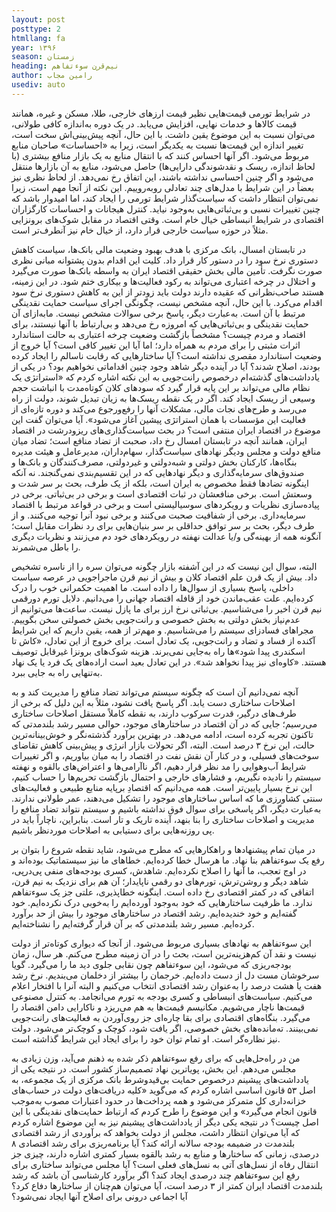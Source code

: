 ```yaml
---
layout: post
posttype: 2
htmllang: fa
year: ۱۳۹۶
season: زمستان
heading: نیم‌قرن سوءتفاهم
author: رامین مجاب
usediv: auto
---
```


در شرایط تورمی قیمت‌هایی نظیر قیمت ارزهای خارجی، طلا، مسکن و غیره، همانند قیمت کالاها و خدمات نهایی، افزایش می‌یابد. در یک دوره به‌اندازه کافی طولانی، می‌توان نسبت به این موضوع یقین داشت. با این حال، آنچه پیش‌بینی‌اش سخت است، تغییر اندازه این قیمت‌ها نسبت به یکدیگر است، زیرا به «احساسات» صاحبان منابع مربوط می‌شود. اگر آنها احساس کنند که با انتقال منابع به یک بازار منافع بیشتری (با لحاظ اندازه، ریسک و نقدشوندگی دارایی‌ها) حاصل می‌شود، منابع به آن بازارها منتقل می‌شود و اگر چنین احساسی نداشته باشند، این اتفاق رخ نمی‌دهد. از لحاظ نظری نیز بعضاً در این شرایط با مدل‌های چند تعادلی روبه‌روییم. این نکته از آنجا مهم است، زیرا نمی‌توان انتظار داشت که سیاست‌گذار شرایط تورمی را ایجاد کند، اما امیدوار باشد که چنین تغییرات نسبی و بی‌ثباتی‌هایی به‌وجود نیاید. کنترل هیجانات و احساسات کارگزاران اقتصادی در شرایط انبساطی خیال خام است. وقتی اقتصاد در مقابل شوک‌های برونزایی مثلاً در حوزه سیاست خارجی قرار دارد، از خیال خام نیز آنطرف‌تر است.

در تابستان امسال، بانک مرکزی با هدف بهبود وضعیت مالی بانک‌ها، سیاست کاهش دستوری نرخ سود را در دستور کار قرار داد. کلیت این اقدام بدون پشتوانه مبانی نظری صورت نگرفت. تأمین مالی بخش حقیقی اقتصاد ایران به واسطه بانک‌ها صورت می‌گیرد و اختلال در چرخه اعتباری می‌تواند به رکود فعالیت‌ها و بیکاری ختم شود. در این زمینه، هستند صاحب‌نظرانی که عقیده دارند دولت باید زودتر از این به کاهش دستوری نرخ سود اقدام می‌کرد. با این حال، آنچه مشخص نیست، چگونگی اجرای سیاست حمایت نقدینگی مرتبط با آن است. به‌عبارت دیگر، پاسخ برخی سوالات مشخص نیست. مابه‌ازای آن حمایت نقدینگی و بی‌ثباتی‌هایی که امروزه رخ می‌دهد و بی‌ارتباط با آنها نیستند، برای اقتصاد و مردم چیست؟ مشخصاً بازگشت وضعیت چرخه اعتباری به حالت استاندارد اثرات مثبتی را برای مردم به همراه دارد؛ اما آیا این تغییر کافی است؟ آیا خروج از وضعیت استاندارد مقصری نداشته است؟ آیا ساختارهایی که رقابت ناسالم را ایجاد کرده بودند، اصلاح شدند؟ آیا در آینده دیگر شاهد وجود چنین اقداماتی نخواهیم بود؟ در یکی از یادداشت‌های گذشته‌ام درخصوص رانت‌جویی به این نکته اشاره کردم که «استراتژی یک نظام مالی می‌تواند بر این پایه قرار گیرد که سودهای کلان کوتاه‌مدت با انباشت حجم وسیعی از ریسک‌ ایجاد کند. اگر در یک نقطه ریسک‌ها به زیان تبدیل شوند، دولت از راه می‌رسد و طرح‌های نجات مالی، مشکلات آنها را رفع‌ورجوع می‌کند و دوره تازه‌ای از فعالیت این مؤسسات با همان استراتژی پیشین آغاز می‌شود». آیا می‌توان گفت این موضوع در اقتصاد ایران منتفی است؟
در بحث سیاست‌گذاری‌های ریزودرشت در اقتصاد ایران، همانند آنچه در تابستان امسال رخ داد، صحبت از تضاد منافع است؛ تضاد میان منافع دولت و مجلس ودیگر نهادهای سیاست‌گذار، سهام‌داران، مدیرعامل و هیئت مدیره بنگاه‌ها، کارکنان بخش دولتی و شبه‌دولتی و غیر‌دولتی، مصرف‌کنندگان و بانک‌ها و صندوق‌های سرمایه‌گذاری و دیگر نهادهایی که در این تقسیم‌بندی نمی‌گنجند. نه آنکه اینگونه تضادها فقط مخصوص به ایران است، بلکه از یک طرف، بحث بر سر شدت و وسعتش است. برخی منافعشان در ثبات اقتصادی است و برخی در بی‌ثباتی. برخی در پیاده‌سازی نظریات و رویکردهای سوسیالیستی است و برخی در قواعد مرتبط با اقتصاد سرمایه‌داری. برخی از شفافیت صحبت می‌کنند و برخی نبود آنرا توجیه می‌کنند. و از طرف دیگر، بحث بر سر توافق حداقلی بر سر بنیان‌هایی برای رد نظرات مقابل است؛ آنگونه همه از بهینه‌گی و/یا عدالت نهفته در رویکردهای خود دم می‌زنند و نظریات دیگری را باطل می‌شمرند. 

البته، سوال این نیست که در این آشفته بازار چگونه می‌توان سره را از ناسره تشخیص داد. بیش از یک قرن علم اقتصاد کلان و بیش از نیم قرن ماجراجویی در عرصه سیاست داخلی، پاسخ بسیاری از سوال‌ها را داده است. ما اهمیت حکمرانی خوب را درک کرده‌ایم. علت عقب‌ماندن خود از قافله اقتصاد جهانی را می‌دانیم. دلایل تورم دورقمی نیم قرن اخیر را می‌شناسیم. بی‌ثباتی نرخ ارز برای ما پازل نیست. ساعت‌ها می‌توانیم از ‌عدم‌نیاز بخش دولتی به بخش خصوصی و رانت‌جویی بخش خصولتی سخن بگوییم. مجراهای فسادزای سیستم را می‌شناسیم. و مهم‌تر از همه، یقین داریم که این شرایط آکنده از فساد و تضاد و رانت‌جویی، یک تعادل است. برای خروج از این تعادل، «کاش تا اسکندری پیدا شود»ها راه به‌جایی نمی‌برند. هزینه شوک‌های برونزا غیرقابل توصیف هستند. «کاوه‌ای نیز پیدا نخواهد شد». در این تعادل بعید است اراده‌های یک فرد یا یک نهاد به‌تنهایی راه به جایی ببرد. 

آنچه نمی‌دانیم آن است که چگونه سیستم می‌تواند تضاد منافع را مدیریت کند و به اصلاحات ساختاری دست یابد. اگر پاسخ یافت نشود، مثلاً به این دلیل که برخی از طرف‌های درگیر، قدرت سرکوب دارند، به نقطه کاملاً مستقل اصلاحات ساختاری می‌رسیم؛ جایی که در آن اقتصاد در ساختارهای موجود، حوالی مسیر رشد بلندمدتی که تاکنون تجربه کرده است، ادامه می‌دهد. در بهترین برآورد گذشته‌نگر و خوش‌بینانه‌ترین حالت، این نرخ ۳ درصد است. البته، اگر تحولات بازار انرژی و پیش‌بینی کاهش تقاضای سوخت‌های فسیلی، و در کنار آن نقش نفت در اقتصاد را به میان بیاوریم، و اگر تغییرات شرایط آب‌وهوایی را مد نظر قرار دهیم، اگر ناآرامی‌ها و اعتراض‌های بالقوه و نهفته سیستم را نادیده نگیریم، و فشارهای خارجی و احتمال بازگشت تحریم‌ها را حساب کنیم،  این نرخ بسیار پایین‌تر است. همه می‌دانیم که اقتصادِ برپایه منابع طبیعی و فعالیت‌های سنتی کشاورزی ما که اساس ساختارهای موجود را تشکیل می‌دهند، عمر طولانی ندارند. به‌عبارت دیگر، اگر پاسخی برای سوال فوق نداشته باشیم و سیستم نتواند تضاد منافع را مدیریت و اصلاحات ساختاری را بنا بنهد، آینده تاریک و تار است. بنابراین، ناچاراً باید در پی روزنه‌هایی برای دستیابی به اصلاحات موردنظر باشیم. 

در میان تمام پیشنهادها و راهکارهایی که مطرح می‌شود، شاید نقطه شروع را بتوان بر رفع یک سوء‌تفاهم بنا نهاد. ما هرسال خطا کرده‌ایم. خطاهای ما نیز سیستماتیک بوده‌اند و در اوج تعجب، ما آنها را اصلاح نکرده‌ایم. شاهدش، کسری بودجه‌های منفی پی‌درپی، شاهد دیگر و روشن‌ترش، تورم‌های دو رقمی ناپایدار؛ آن هم برای نزدیک به نیم قرن، اتفاقی که در کمتر اقتصادی رخ داده است. اینگونه خطاپذیری، علتی جز یک سوء‌تفاهم ندارد. ما ظرفیت ساختارهایی که خود به‌وجود آورده‌ایم را به‌خوبی درک نکرده‌ایم. خود گفته‌ایم و خود خندیده‌ایم. رشد اقتصاد در ساختارهای موجود را بیش از حد برآورد کرده‌ایم. مسیر رشد بلندمدتی که بر آن قرار گرفته‌ایم را نشناخته‌ایم. 

این سوء‌تفاهم به نهادهای بسیاری مربوط می‌شود. از آنجا که دیواری کوتاه‌تر از دولت نیست و نقد آن کم‌هزینه‌ترین است، بحث را در آن زمینه مطرح می‌کنم. هر سال، زمان بودجه‌ریزی که می‌شود، این سوء‌تفاهم چون نقابی جلوی دید ما را می‌گیرد. گویا سرخوشان مست دل از دست داده‌ایم. خرجمان را بیشتر از دخلمان می‌بندیم. نرخ رشد هفت یا هشت درصد را به‌عنوان رشد اقتصادی انتخاب می‌کنیم و البته آنرا با افتخار اعلام می‌کنیم. سیاست‌های انبساطی و کسری بودجه به تورم می‌انجامد. به کنترل مصنوعی قیمت‌ها ناچار می‌شویم. مکانیسم قیمت‌ها به هم می‌ریزد و ناکارایی دامن اقتصاد را می‌گیرد. بنگاه‌های اقتصادی برای بقا چاره‌ای جز روی‌آوردن به فعالیت‌های رانت‌جویی نمی‌بینند. ته‌مانده‌های بخش خصوصی، اگر یافت شود، کوچک و کوچک‌تر می‌شود. دولت نیز نظاره‌گر است. او تمام توان خود را برای ایجاد این شرایط گذاشته است. 

من در راه‌حل‌هایی که برای رفع سوءتفاهم ذکر شده به ذهنم می‌آید، وزن زیادی به مجلس می‌دهم. این بخش، پویاترین نهاد تصمیم‌ساز کشور است. در نتیجه یکی از یادداشت‌های پیشینم درخصوص حمایت بی‌قیدوشرط بانک مرکزی از یک مجموعه، به اصل ۵۳ قانون اساسی اشاره کردم که می‌گوید «کلیه دریافت‌های دولت در حساب‌های خزانه‌داری کل متمرکز می‌شود و همه پرداخت‌ها در حدود اعتبارات مصوب به‌موجب قانون انجام می‌گیرد» و این موضوع را طرح کردم که ارتباط حمایت‌های نقدینگی با این اصل چیست؟ در نتیجه یکی دیگر از یادداشت‌های پیشینم نیز به این موضوع اشاره کردم که آیا می‌توان انتظار داشت، مجلس از دولت بخواهد که برآوردی از رشد اقتصادی بلندمدت در ضمیمه بودجه سالانه ارائه کند؟ آیا برنامه‌ریزی برای رشد اقتصادی ۸ درصدی، زمانی که ساختارها و منابع به رشد بالقوه بسیار کمتری اشاره دارند، چیزی جز انتقال رفاه از نسل‌های آتی به نسل‌های فعلی است؟ آیا مجلس می‌تواند ساختاری برای رفع این سوء‌تفاهم چند درصدی ایجاد کند؟ اگر برآورد کارشناسی آن باشد که رشد بلندمدت اقتصاد ایران کمتر از ۳ درصد است، آیا می‌توان هم‌چنان از ساختارها دفاع کرد؟ آیا اجماعی درونی برای اصلاح آنها ایجاد نمی‌شود؟ 

